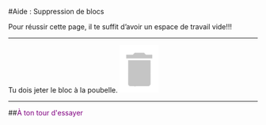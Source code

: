 #Aide : Suppression de blocs

Pour réussir cette page, il te suffit d’avoir un espace de travail vide!!!

***

Tu dois jeter le bloc à la poubelle.
![Corbeille][corbeille]

***

##<span style="color: #800080">À ton tour d'essayer</span>

[corbeille]: img/corbeille.png
